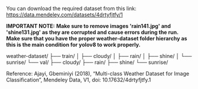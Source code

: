 You can download the required dataset from this link: https://data.mendeley.com/datasets/4drtyfjtfy/1

**IMPORTANT NOTE:** **Make sure to remove images 'rain141.jpg' and 'shine131.jpg' as they are corrupted and cause errors during the run.
Make sure that  you have the proper weather-dataset folder hierarchy as this is the main condition for yolov8 to work properly.**

weather-dataset/
├── train/
│   ├── cloudy/
│   ├── rain/
│   ├── shine/
│   └── sunrise/
└── val/
    ├── cloudy/
    ├── rain/
    ├── shine/
    └── sunrise/

Reference:
Ajayi, Gbeminiyi (2018), “Multi-class Weather Dataset for Image Classification”, Mendeley Data, V1, doi: 10.17632/4drtyfjtfy.1
